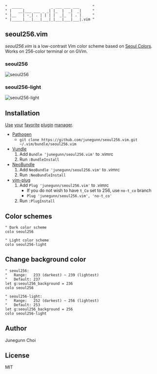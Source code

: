 ```
"  _____             _ ___ ___ ___      "
" |   __|___ ___ _ _| |_  |  _|  _|     "
" |__   | -_| . | | | |  _|_  | . |     "
" |_____|___|___|___|_|___|___|___|.vim "
```

seoul256.vim
------------

*seoul256.vim* is a low-contrast Vim color scheme based on [Seoul Colors](http://www.seoul.go.kr/v2012/seoul/symbol/color.html).
Works on 256-color terminal or on GVim.

### seoul256

![seoul256](https://raw.github.com/junegunn/seoul256.vim/screenshot/seoul256.png)

### seoul256-light

![seoul256-light](https://raw.github.com/junegunn/seoul256.vim/screenshot/seoul256-light.png)

Installation
------------

[Use](https://github.com/tpope/vim-pathogen)
[your](https://github.com/gmarik/vundle)
[favorite](https://github.com/junegunn/vim-plug)
[plugin](https://github.com/Shougo/neobundle.vim)
[manager](https://github.com/MarcWeber/vim-addon-manager).

- [Pathogen](https://github.com/tpope/vim-pathogen)
  - `git clone https://github.com/junegunn/seoul256.vim.git ~/.vim/bundle/seoul256.vim`
- [Vundle](https://github.com/gmarik/vundle)
  1. Add `Bundle 'junegunn/seoul256.vim'` to .vimrc
  2. Run `:BundleInstall`
- [NeoBundle](https://github.com/Shougo/neobundle.vim)
  1. Add `NeoBundle 'junegunn/seoul256.vim'` to .vimrc
  2. Run `:NeoBundleInstall`
- [vim-plug](https://github.com/junegunn/vim-plug)
  1. Add `Plug 'junegunn/seoul256.vim'` to .vimrc
      - If you do not wish to have `t_Co` set to 256, use `no-t_co` branch
      - `Plug 'junegunn/seoul256.vim', 'no-t_co'`
  2. Run `:PlugInstall`

Color schemes
-------------

```vim
" Dark color scheme
colo seoul256

" Light color scheme
colo seoul256-light
```

Change background color
-----------------------

```vim
" seoul256:
"   Range:   233 (darkest) ~ 239 (lightest)
"   Default: 237
let g:seoul256_background = 236
colo seoul256

" seoul256-light:
"   Range:   252 (darkest) ~ 256 (lightest)
"   Default: 253
let g:seoul256_background = 256
colo seoul256-light

```

Author
------

Junegunn Choi

License
-------

MIT
